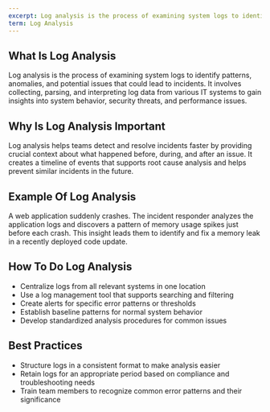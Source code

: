 ```yaml
---
excerpt: Log analysis is the process of examining system logs to identify patterns, anomalies, and potential issues that could lead to incidents.
term: Log Analysis
---
```

## What Is Log Analysis

Log analysis is the process of examining system logs to identify patterns, anomalies, and potential issues that could lead to incidents. It involves collecting, parsing, and interpreting log data from various IT systems to gain insights into system behavior, security threats, and performance issues.

## Why Is Log Analysis Important

Log analysis helps teams detect and resolve incidents faster by providing crucial context about what happened before, during, and after an issue. It creates a timeline of events that supports root cause analysis and helps prevent similar incidents in the future.

## Example Of Log Analysis

A web application suddenly crashes. The incident responder analyzes the application logs and discovers a pattern of memory usage spikes just before each crash. This insight leads them to identify and fix a memory leak in a recently deployed code update.

## How To Do Log Analysis

- Centralize logs from all relevant systems in one location
- Use a log management tool that supports searching and filtering
- Create alerts for specific error patterns or thresholds
- Establish baseline patterns for normal system behavior
- Develop standardized analysis procedures for common issues

## Best Practices

- Structure logs in a consistent format to make analysis easier
- Retain logs for an appropriate period based on compliance and troubleshooting needs
- Train team members to recognize common error patterns and their significance